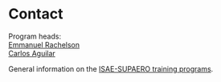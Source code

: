 # Contact

Program heads:<br>
[Emmanuel Rachelson](mailto:emmanuel.rachelson@isae-supaero.fr)<br>
[Carlos Aguilar](mailto:carlos.aguilar@isae-supaero.fr)

General information on the [ISAE-SUPAERO training programs](http://www.isae-supaero.fr).

